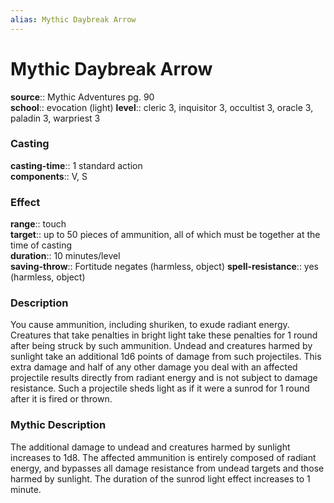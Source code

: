 ```yaml
---
alias: Mythic Daybreak Arrow
---
```


# Mythic Daybreak Arrow

**source**:: Mythic Adventures pg. 90  
**school**:: evocation (light)
**level**:: cleric 3, inquisitor 3, occultist 3, oracle 3, paladin 3, warpriest 3

### Casting 

**casting-time**:: 1 standard action  
**components**:: V, S

### Effect 

**range**:: touch  
**target**:: up to 50 pieces of ammunition, all of which must be together at the time of casting  
**duration**:: 10 minutes/level  
**saving-throw**:: Fortitude negates (harmless, object)
**spell-resistance**:: yes (harmless, object)

### Description 

You cause ammunition, including shuriken, to exude radiant energy. Creatures that take penalties in bright light take these penalties for 1 round after being struck by such ammunition. Undead and creatures harmed by sunlight take an additional 1d6 points of damage from such projectiles. This extra damage and half of any other damage you deal with an affected projectile results directly from radiant energy and is not subject to damage resistance. Such a projectile sheds light as if it were a sunrod for 1 round after it is fired or thrown.

### Mythic Description

The additional damage to undead and creatures harmed by sunlight increases to 1d8. The affected ammunition is entirely composed of radiant energy, and bypasses all damage resistance from undead targets and those harmed by sunlight. The duration of the sunrod light effect increases to 1 minute.

